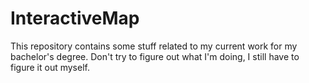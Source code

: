 # InteractiveMap
This repository contains some stuff related to my current work for my bachelor's degree.
Don't try to figure out what I'm doing, I still have to figure it out myself.
